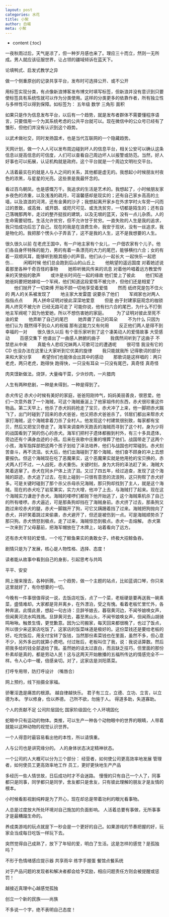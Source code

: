 ```yaml
---
layout: post
categories: 水花
title: 小絮
author: 白楊
meta: 小絮
---
```

* content
{:toc}


一夜秋雨过后，天气是凉了，但一种岁月感也来了。理应三十而立，然则一无所成。男人就应该征服世界，让占领的疆域倾诉在蓝天下。


论填鸭式、启发式教学之异

做一个侧重原创的记录共享平台，发布时可选择公开、或不公开

用标签实现分类，有点像新浪博客发布博文时填写标签，但新浪并没有意识到只要使标签具有系统性就可以作为分类使用。这样的分类更多的依靠作者，所有独立性与多样性可以得到保障。如标签为： 五年级 数学 三角形 面积


如果只是作为信息发布平台，以后有一个趋势，就是发布者群体不需要懂程序语言，只要借用一个为其系统考虑的公共平台就可以。现在微信中的公众号已经有了雏形，但他们并没有认识到这个趋势。


以武术做社交，同时发扬国术，也是当代互联网的一个隐藏趋势。

天网计划，做一个人人可以发布周边碰到坏人的信息平台，相关公安可以确认这条信息以提高信息的可信度，人们可以查看自己周边坏人以报警或防范。当然，好人好事也可以拓展，认证机构就是政府。这个平台就是一个周边文明社交平台。

人活着最实在的就是人与人之间的关系，其他都是虚无的。我想起小时候朋友村夜色的浓黑，与星星的光亮。这些景是我最怀念的。



看过百鸟朝凤，也是感慨万千。我追求的生活是艺术的。我想起了，小时候朋友家乡夜色的浓重，以及浅浅的疏月，可温馨感却是现实的；还有自己家乡高高的土墙，以及浪浪的河湾，还有金黄的沙子；我想起离开家乡在外求学时火车旁一闪而过的景致，或高耸、或开朗、或咫尺可见、或洗洗贫穷，一切都是陌生的；还有自己落魄那两年，走过的整齐挺拔的建筑，以及无垠的蓝天，没有一点儿杂质。人的生命需要韧性。生活允许贫穷，但不允许甘于贫穷。一直失败的人生是我的追求，我只怕成功后忘了自己。现在的我是在浪费生命，我安于现状，没有一丝追求，我是物化的。我把那个愣头小子弄丢了，这不是我的人生，这不是我想要的人生。



很久很久以前 在老虎王国中，有一户地主家有个女儿，一户佃农家有个儿子。他们各自身怀特殊的能力，男的有着一条漂亮的大力的尾巴，能够横扫六合；女的有着一双顺风耳，能够听到极其细小的声音。他们从小一起长大 一起快乐一起悲伤...
　　闲暇时候 他们总会跑到后山的山丘上
　　他眺望的遥远国度 对着她述说着那里各种千奇百怪的事物
　　她聆听微风传来的讯息 对着他吟唱着远方教堂传来的天使般的歌声
　　或许是长时间在一起的缘故 他们爱上了彼此
　　他们知道她爸妈要把她嫁给一个军阀，他们知道这段爱情不被允许，但他们还是相爱了
　　他们抛开了一切束缚 开始不顾一切地享受着爱情
　　然而 纸终究是包不住火的 两人的关系被发现了
　　地主家大发雷霆 说要杀了他们
　　军阀家也对两人指指点点
　　两人拼命证明对彼此深深地爱意
　　但是 由于封建家庭观念的枷锁 两人终究不被允许 已经无路可走了
        可能你说，他有扫六合的尾巴，为什么不打倒地主军阀呢？因为他爱她，所以不想伤害她的家庭。
　　为了证明对彼此至死不渝的爱
　　他弄断了自己的尾巴
　　她弄聋了自己的耳朵
　　不为什么 只因为他们认为 既然得不到众人的祝福 那有这能力又有何用
　　反正他们两人是得不到幸福的一对
　　很久很久以后 有个音乐家听到了这个凄美动人的爱情故事 大受感动
　　百感交集下 他谱出了一曲感人肺腑的曲子
　　我偶然间听到了这曲子 不禁悲从中来
　　真能令人悲叹兄妹两人可歌可泣的遭遇呢
　　很可惜 我没有它的CD 也没办法在这里让大家听到它优美的旋律
　　我只能就我所 记得歌词的部分来和大家分享
　　希望你们也能体会出其中的感动
　　那歌词是这样唱的：两只老虎，两只老虎，跑得快 跑得快，一只没有耳朵 一只没有尾巴，真奇怪 真奇怪


肉夹馍新做法，烧饼，大量梅干菜，少许炒肉，一片腊肉

人生有两种悲剧，一种是未得到，一种是得到了。



赤犬传记
赤犬小时候有美好的家庭，爸爸阳刚帅气，妈妈美丽善良，很恩爱。他们一次意外救了一个海贼，可这个海贼垂涎上了他家祖传的东西，赤犬很珍重这件物品。第二天早上，他杀了赤犬妈妈抢走了宝贝，赤犬冲了上来，他一脚把赤犬踹飞了，出门时碰到了回来的赤犬爸爸，他又把赤犬爸爸杀了。邻居们都出来帮赤犬家打海贼，这个海贼拿着刀杀了全村人。他发现这个村建筑很别致，每家都有宝贝，然后又把宝贝卷走了。海军来调查昨天跑丢的海贼而寻到了这个村，身为少将的战国看到了哭的伤心的赤犬。海军们把村子遗体都搬到村外，有三十多具遗体，旁边还有个满身血迹的小孩。后来在丧歌中庄重的埋葬了他们。战国带走了这两个小孩，海军指挥部把这两个孩子划给了泽法培养，他们与战国也时常碰到。赤犬刻苦奋斗，再不流泪。长大后，他们出海碰到了那个海贼，他们奋不顾身的冲上去想要报仇。但这个海贼现在吃了恶魔果实，这个恶魔果实就是他用抢的宝贝换的，赤犬两人打不过，一人战死，赤犬重伤。关键时刻，身为大将的泽法赶了来，海贼大笑着逃窜了。赤犬在同乡尸体上流了泪。又过了四五年，经过追查，发现了这个海贼的踪迹，赤犬追了过去，在街上碰到一只很有意思的流浪狗，这只狗帮了赤犬好多。可是关键时碰到了那个杀父杀母杀兄海贼，那只狗却找到了主人，就是这个海贼。现在的赤犬吃了岩浆果实，实力大增，他冲了上去，与海贼打了起来。现在这个海贼实力谦逊于赤犬。海贼的喽啰们都抛下他开始逃了，这个海贼乘机杀了自己的所有喽啰。赤犬逼近，可是那条狗却挡在了海贼身前。赤犬挤了过去，那条狗又跑过来咬赤犬的腿，赤犬一脚踹开了狗，可它又蹒跚着挡了过来。海贼把狗抛向了赤犬，并奸笑着跳过来偷袭，赤犬避开了，但还是被伤到一点。可是海贼顺势杀了那只狗。赤犬愤怒到极点，走了过来，海贼惊恐到极点。赤犬一击熔解。
赤犬第一次来到了父母墓前，把海军帽放在了木牌上，站着看向了远方。


还有赤犬年轻的爱情，一个吃了鲸鱼果实的勇敢女子，终极大招鲸鱼吞。


剧情只是为了发展，核心是人物性格、选择、态度！

读者能从故事中看到自己的身影，引起思考与共鸣

平平、安安



网上搜来搜去，各种折腾。一个趋势，做一个主题的站点，比如蓝调口琴，你只来这里就好了，有你想要的一切。

今晚有一件事很值得说一说，去饭店吃饭，点了一个菜，老板硬是要再送我一碗素菜，盛情难却。大家都是背井离乡，在外漂泊，受之有愧。看着老板忙里忙外，各种奔波。此情此景，想起一句古诗：旦辞爷娘去，暮宿黄河边，不闻爷娘唤女声，但闻黄河流水鸣溅溅。旦辞黄河去，暮至黑山头，不闻爷娘唤女声，但闻燕山胡骑鸣啾啾。触景生情，更觉歉意。因为公司搬家，每天回来都很晚了，也过了饭点，所以很少来这家店吃饭了。这家店的饭菜味道是极好的。这份菜钱还是要给老板的好。吃完饭后，用支付宝转了饭钱，当然那份素菜钱也在里面，虽然不多，但心意不少，另外多出的就算小费吧。付过账后，老板叫住了我，说：我说话算数。然后把我多给的钱全部退给了我。虽然她的话太过直白，而且缺乏技巧，但里面的那份朴素却是真的，都是劳动人民！这与这两天开始散播的五福所传达的情感完全不一样。令人心中一暖，倍感亲切。对了，这家店是浏阳蒸菜。




打呼专用带，防打呼设计
（嘴唇合）




网上预约，线下拍摄全家福。


骄奢淫逸是痛苦的根源。
越自律越快乐。
君子有三立，立德、立功、立言，以立德为本。
学以修身，俭以养德。
己所不欲，勿施于人。
得道多助，失道寡助。

个人的贡献不足
公司阶层固化
国家阶级固化
个人环境固化


蛇眼中只有运动的物体。类推，可以生产一种各个动物眼中的世界的眼睛，人带着就能以这种动物的视觉认识世界。


一个人得意时最容易看出他的本性，所以请慎重。


人与公司也是讲究缘分的。
人的身体状态决定精神状态。



一个公司的人大概可以分为三个部分：
经营者，如何使公司更高效率地发展
管理者，如何使员工更高效率地工作
员工，更好更快地生产产品


多经历一些人情世故，日后成功时才不会迷路。
慢慢的只有自己一个人了，同事都只是同事，同学都只是同学，舍友都只是舍友，只有彼此理解的朋友才是友情的根本。


小时候看影视剧纯粹是为了开心，现在却总是带着功利的眼光看事物。

人总是过度放大所处环境对自己施加的负面影响。
人活着总要有事做，无所事事才是最糟蹋生命的。



养成类游戏的玩点就是下一秒会是一个更好的自己。如果游戏的节奏把握的好，玩家会当成每日吃饭一样玩下去。




突然觉得自己成熟了，放下了年轻的爱，明白了生活。这是怎样的感觉？是孤独吗？


不形于色情绪感应提示器
共享雨伞
练字手握蛋
餐馆点餐系统



对于产品问题的发现者和解决者都会给予奖励，相应问题责任方则会被提醒或惩罚！

越接近真理中心越感觉孤独



创立一个新的民族——尚族



不多说一个字，绝不表明自己态度！

